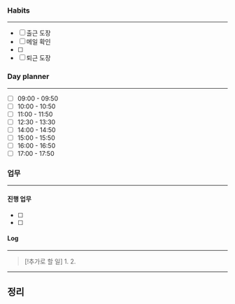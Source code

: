 ### Habits
---
- [ ] 출근 도장
- [ ] 메일 확인
- [ ] 
- [ ] 퇴근 도장

### Day planner
 ---
- [ ] 09:00 - 09:50
- [ ] 10:00 - 10:50
- [ ] 11:00 - 11:50
- [ ] 12:30 - 13:30 
- [ ] 14:00 - 14:50
- [ ] 15:00 - 15:50
- [ ] 16:00 - 16:50
- [ ] 17:00 - 17:50 
### 업무
---
#### 진행 업무  
- [ ] 
- [ ] 

#### Log
---
> [!추가로 할 일]
> 1. 
> 2. 


---
## 정리

